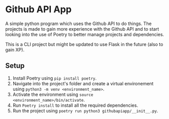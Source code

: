 # Github API App
A simple python program which uses the Github API to do things.
The projects is made to gain more experience with the Github API and to start looking 
into the use of Poetry to better manage projects and dependencies.

This is a CLI project but might be updated to use Flask in the future (also to gain XP).

## Setup
1. Install Poetry using `pip install poetry`.
2. Navigate into the project's folder and create a virtual environement using `python3 -m venv <environment_name>`.
3. Activate the environment using `source <environment_name>/bin/activate`.
4. Run `Poetry install` to install all the required dependencies.
5. Run the project using `poetry run python3 githubapiapp/__init__.py`.
